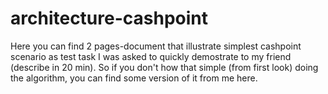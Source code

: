 # architecture-cashpoint
Here you can find 2 pages-document that illustrate simplest cashpoint scenario as test task I was asked to quickly demostrate to my friend (describe in 20 min). So if you don't how that simple (from first look) doing the algorithm, you can find some version of it from me here.
